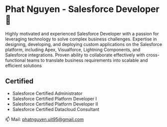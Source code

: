 # Phat Nguyen - Salesforce Developer 🚀

Highly motivated and experienced Salesforce Developer with a passion for leveraging technology to solve complex business challenges. Expertise in designing, developing, and deploying custom applications on the Salesforce platform, including Apex, Visualforce, Lightning Components, and Salesforce integrations. Proven ability to collaborate effectively with cross-functional teams to translate business requirements into scalable and efficient solutions
## Certified
- Salesforce Certified Administrator
- Salesforce Certified Platform Developer I
- Salesforce Certified Platform Developer II
- Salesforce Certified Datacloud Consultant

📫 Mail: phatnguyen.uit95@gmail.com
